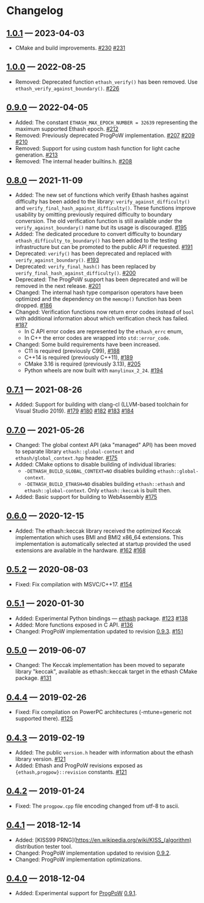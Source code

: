 # Changelog

## [1.0.1] — 2023-04-03

- CMake and build improvements.
  [#230](https://github.com/chfast/ethash/pull/230)
  [#231](https://github.com/chfast/ethash/pull/231)

## [1.0.0] — 2022-08-25

- Removed: Deprecated function `ethash_verify()` has been removed.
  Use `ethash_verify_against_boundary()`.
  [#226](https://github.com/chfast/ethash/pull/226)

## [0.9.0] — 2022-04-05

- Added: The constant `ETHASH_MAX_EPOCH_NUMBER = 32639` representing
  the maximum supported Ethash epoch.
  [#212](https://github.com/chfast/ethash/pull/212)
- Removed: Previously deprecated ProgPoW implementation.
  [#207](https://github.com/chfast/ethash/pull/207)
  [#209](https://github.com/chfast/ethash/pull/209)
  [#210](https://github.com/chfast/ethash/pull/210)
- Removed: Support for using custom hash function for light cache generation.
  [#213](https://github.com/chfast/ethash/pull/213)
- Removed: The internal header builtins.h.
  [#208](https://github.com/chfast/ethash/pull/208)

## [0.8.0] — 2021-11-09

- Added: The new set of functions which verify Ethash hashes against difficulty
  has been added to the library: `verify_against_difficulty()` and
  `verify_final_hash_against_difficulty()`. These functions improve usability
  by omitting previously required difficulty to boundary conversion.
  The old verification function is still available under
  the `verify_against_boundary()` name but its usage is discouraged.
  [#195](https://github.com/chfast/ethash/pull/195)
- Added: The dedicated procedure to convert difficulty to boundary
  `ethash_difficulty_to_boundary()` has been added to the testing infrastructure
  but can be promoted to the public API if requested.
  [#191](https://github.com/chfast/ethash/pull/191)
- Deprecated: `verify()` has been deprecated and replaced with
  `verify_against_boundary()`.
  [#193](https://github.com/chfast/ethash/pull/193)
- Deprecated: `verify_final_hash()` has been replaced by
  `verify_final_hash_against_difficulty()`.
  [#200](https://github.com/chfast/ethash/pull/200)
- Deprecated: The ProgPoW support has been deprecated and will be removed 
  in the next release.
  [#201](https://github.com/chfast/ethash/pull/201)
- Changed: The internal hash type comparison operators have been 
  optimized and the dependency on the `memcmp()` function has been dropped.
  [#186](https://github.com/chfast/ethash/pull/186)
- Changed: Verification functions now return error codes instead of `bool`
  with additional information about which verification check has failed.
  [#187](https://github.com/chfast/ethash/pull/187)
  - In C API error codes are represented by the `ethash_errc` enum,
  - In C++ the error codes are wrapped into `std::error_code`.
- Changed: Some build requirements have been increased.
  - C11 is required (previously C99),
    [#188](https://github.com/chfast/ethash/pull/188)
  - C++14 is required (previously C++11),
    [#189](https://github.com/chfast/ethash/pull/189)
  - CMake 3.16 is required (previously 3.13),
    [#205](https://github.com/chfast/ethash/pull/205)
  - Python wheels are now built with `manylinux_2_24`.
    [#194](https://github.com/chfast/ethash/pull/194)


## [0.7.1] — 2021-08-26

 - Added: Support for building with clang-cl (LLVM-based toolchain for Visual Studio 2019).
   [#179](https://github.com/chfast/ethash/pull/179)
   [#180](https://github.com/chfast/ethash/pull/180)
   [#182](https://github.com/chfast/ethash/pull/182)
   [#183](https://github.com/chfast/ethash/pull/183)
   [#184](https://github.com/chfast/ethash/pull/184)

## [0.7.0] — 2021-05-26

 - Changed: The global context API (aka "managed" API) has been moved to
   separate library `ethash::global-context` and `ethash/global_context.hpp`
   header.
   [#175](https://github.com/chfast/ethash/pull/175)
 - Added: CMake options to disable building of individual libraries:
   - `-DETHASH_BUILD_GLOBAL_CONTEXT=NO` disables building
     `ethash::global-context`.
   - `-DETHASH_BUILD_ETHASH=NO` disables building `ethash::ethash` and
     `ethash::global-context`. Only `ethash::keccak` is built then.
 - Added: Basic support for building to WebAssembly
   [#175](https://github.com/chfast/ethash/pull/175)
   
## [0.6.0] — 2020-12-15

 - Added: The ethash::keccak library received the optimized Keccak implementation
   which uses BMI and BMI2 x86_64 extensions. This implementation is automatically
   selected at startup provided the used extensions are available in the hardware.
   [#162](https://github.com/chfast/ethash/pull/162)
   [#168](https://github.com/chfast/ethash/pull/168)

## [0.5.2] — 2020-08-03

 - Fixed: Fix compilation with MSVC/C++17.
   [#154](https://github.com/chfast/ethash/issues/154)

## [0.5.1] — 2020-01-30

 - Added: Experimental Python bindings — [ethash][pypi-ethash] package.
   [#123](https://github.com/chfast/ethash/pull/123)
   [#138](https://github.com/chfast/ethash/pull/138)
 - Added: More functions exposed in C API.
   [#136](https://github.com/chfast/ethash/pull/136)
 - Changed: ProgPoW implementation updated to revision [0.9.3][ProgPoW-changelog].
   [#151](https://github.com/chfast/ethash/pull/151)

## [0.5.0] — 2019-06-07

 - Changed:
   The Keccak implementation has been moved to separate library "keccak", 
   available as ethash::keccak target in the ethash CMake package.
   [#131](https://github.com/chfast/ethash/pull/131)

## [0.4.4] — 2019-02-26

 - Fixed:
   Fix compilation on PowerPC architectures (-mtune=generic not supported there).
   [#125](https://github.com/chfast/ethash/pull/125)

## [0.4.3] — 2019-02-19

 - Added:
   The public `version.h` header with information about the ethash library version.
   [#121](https://github.com/chfast/ethash/pull/121)
 - Added:
   Ethash and ProgPoW revisions exposed as `{ethash,progpow}::revision` constants.
   [#121](https://github.com/chfast/ethash/pull/121)

## [0.4.2] — 2019-01-24

 - Fixed: The `progpow.cpp` file encoding changed from utf-8 to ascii.

## [0.4.1] — 2018-12-14

 - Added: [KISS99 PRNG](https://en.wikipedia.org/wiki/KISS_(algorithm) distribution tester tool.
 - Changed: ProgPoW implementation updated to revision [0.9.2][ProgPoW-changelog].
 - Changed: ProgPoW implementation optimizations.

## [0.4.0] — 2018-12-04

 - Added: Experimental support for [ProgPoW] [0.9.1][ProgPoW-changelog].


[1.0.1]: https://github.com/chfast/ethash/releases/tag/v1.0.1
[1.0.0]: https://github.com/chfast/ethash/releases/tag/v1.0.0
[0.9.0]: https://github.com/chfast/ethash/releases/tag/v0.9.0
[0.8.0]: https://github.com/chfast/ethash/releases/tag/v0.8.0
[0.7.1]: https://github.com/chfast/ethash/releases/tag/v0.7.1
[0.7.0]: https://github.com/chfast/ethash/releases/tag/v0.7.0
[0.6.0]: https://github.com/chfast/ethash/releases/tag/v0.6.0
[0.5.2]: https://github.com/chfast/ethash/releases/tag/v0.5.2
[0.5.1]: https://github.com/chfast/ethash/releases/tag/v0.5.1
[0.5.0]: https://github.com/chfast/ethash/releases/tag/v0.5.0
[0.4.4]: https://github.com/chfast/ethash/releases/tag/v0.4.4
[0.4.3]: https://github.com/chfast/ethash/releases/tag/v0.4.3
[0.4.2]: https://github.com/chfast/ethash/releases/tag/v0.4.2
[0.4.1]: https://github.com/chfast/ethash/releases/tag/v0.4.1
[0.4.0]: https://github.com/chfast/ethash/releases/tag/v0.4.0

[ProgPoW]: https://github.com/ifdefelse/ProgPOW/blob/master/README.md
[ProgPoW-changelog]: https://github.com/ifdefelse/ProgPOW#change-history
[pypi-ethash]: https://pypi.org/project/ethash/
